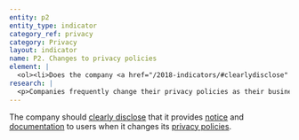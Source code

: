 ```yaml
---
entity: p2
entity_type: indicator
category_ref: privacy
category: Privacy
layout: indicator
name: P2. Changes to privacy policies
element: | 
  <ol><li>Does the company <a href="/2018-indicators/#clearlydisclose" target="_blank" rel="noopener">clearly disclose</a> that it notifies users about changes to its privacy policies?</li><li>Does the company <a href="/2018-indicators/#clearlydisclose" target="_blank" rel="noopener">clearly disclose</a> how it will directly notify users of changes?</li><li>Does the company <a href="/2018-indicators/#clearlydisclose" target="_blank" rel="noopener">clearly disclose</a> the time frame within which it provides notification prior to changes coming into effect?</li><li>Does the company maintain a <a href="/2018-indicators/#publicarchive" target="_blank" rel="noopener">public archive</a> or <a href="/2018-indicators/#changelog" target="_blank" rel="noopener">change log</a>?</li><li>(For <a href="/2018-indicators/#mobile" target="_blank" rel="noopener">mobile ecosystems</a>): Does the company <a href="/2018-indicators/#clearlydisclose" target="_blank" rel="noopener">clearly disclose</a> that it requires apps sold through its <a href="/2018-indicators/#appstore" target="_blank" rel="noopener">app store</a> to notify users when the <a href="/2018-indicators/#app" target="_blank" rel="noopener">app</a> changes its privacy policy?</li></ol>
research: | 
  <p>Companies frequently change their privacy policies as their business evolves. However, these changes can affect a user&rsquo;s privacy rights by changing what user information companies can collect, share, and store. We therefore expect companies to commit to notify users when they change these policies and to provide users with information to help them understand what these changes mean.</p><p>This indicator seeks clear disclosure by companies of their method and timeframe for notifying users about changes to privacy policies. We expect companies to commit to directly notifying users prior to changes coming into effect. The method of direct notification may differ based on the type of service. For services that require a user account, direct notification may involve sending an email or an SMS. For services that do not require a user account, direct notification should involve posting a prominent notice on the main web page or platform where users access the service. This indicator also seeks evidence that a company provides publicly available records of previous policies so that people can understand how the company&rsquo;s policies have evolved over time.</p><p><strong>Potential sources:</strong></p><ul><li>Company privacy policy</li><li>Company data use policy</li></ul>
---
```

The company should [clearly disclose](/2018-indicators/#clearlydisclose) that it provides [notice](/2018-indicators/#notice) and [documentation](/2018-indicators/#documentation) to users when it changes its [privacy policies](/2018-indicators/#privacypolicy).
